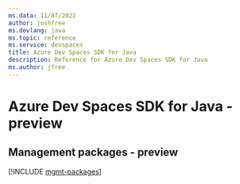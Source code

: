 ```yaml
---
ms.data: 11/07/2022
author: joshfree
ms.devlang: java
ms.topic: reference
ms.service: devspaces
title: Azure Dev Spaces SDK for Java
description: Reference for Azure Dev Spaces SDK for Java
ms.author: jfree
---
```

# Azure Dev Spaces SDK for Java - preview

## Management packages - preview
[!INCLUDE [mgmt-packages](dev-spaces-mgmt-index.md)]